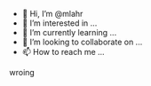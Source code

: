 - 👋 Hi, I’m @mlahr
- 👀 I’m interested in ...
- 🌱 I’m currently learning ...
- 💞️ I’m looking to collaborate on ...
- 📫 How to reach me ...

<!---
mlahr/mlahr is a ✨ special ✨ repository because its `README.md` (this file) appears on your GitHub profile.
You can click the Preview link to take a look at your changes.
--->
wroing

